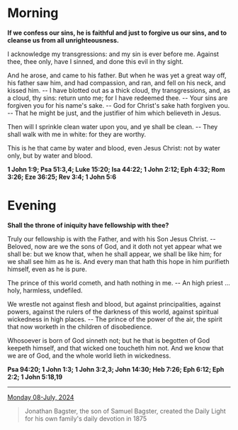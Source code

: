 # Morning

**If we confess our sins, he is faithful and just to forgive us our sins, and to cleanse us from all unrighteousness.**
 
I acknowledge my transgressions: and my sin is ever before me. Against thee, thee only, have I sinned, and done this evil in thy sight.
 
And he arose, and came to his father. But when he was yet a great way off, his father saw him, and had compassion, and ran, and fell on his neck, and kissed him. -- I have blotted out as a thick cloud, thy transgressions, and, as a cloud, thy sins: return unto me; for I have redeemed thee. -- Your sins are forgiven you for his name's sake. -- God for Christ's sake hath forgiven you. -- That he might be just, and the justifier of him which believeth in Jesus.
 
Then will I sprinkle clean water upon you, and ye shall be clean. -- They shall walk with me in white: for they are worthy.
 
This is he that came by water and blood, even Jesus Christ: not by water only, but by water and blood.  

**1 John 1:9; Psa 51:3,4; Luke 15:20; Isa 44:22; 1 John 2:12; Eph 4:32; Rom 3:26; Eze 36:25; Rev 3:4; 1 John 5:6**

# Evening

**Shall the throne of iniquity have fellowship with thee?**
 
Truly our fellowship is with the Father, and with his Son Jesus Christ. -- Beloved, now are we the sons of God, and it doth not yet appear what we shall be: but we know that, when he shall appear, we shall be like him; for we shall see him as he is. And every man that hath this hope in him purifieth himself, even as he is pure.
 
The prince of this world cometh, and hath nothing in me. -- An high priest ... holy, harmless, undefiled.
 
We wrestle not against flesh and blood, but against principalities, against powers, against the rulers of the darkness of this world, against spiritual wickedness in high places. -- The prince of the power of the air, the spirit that now worketh in the children of disobedience.
 
Whosoever is born of God sinneth not; but he that is begotten of God keepeth himself, and that wicked one toucheth him not. And we know that we are of God, and the whole world lieth in wickedness.  

**Psa 94:20; 1 John 1:3; 1 John 3:2,3; John 14:30; Heb 7:26; Eph 6:12; Eph 2:2; 1 John 5:18,19**

---

[Monday 08-July, 2024](https://t.me/s/daily_light)

> Jonathan Bagster, the son of Samuel Bagster, created the Daily Light for his own family's daily devotion in 1875

